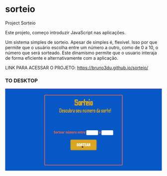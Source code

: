 # sorteio
Project Sorteio

Este projeto, começo introduzir JavaScript nas aplicações.

Um sistema simples de sorteio. Apesar de simples é, flexivel.
Isso por que permite que o usuário escolha entre um número a outro, como de 0 a 10, o número que será sorteado.
Este dinamismo permite que o usuario interaja de forma eficiente e alternativamente com a aplicação.

LINK PARA ACESSAR O PROJETO: https://bruno3du.github.io/sorteio/

### TO DESKTOP
<p align="center">
  <img src="./apresentacaoSorteio.gif">
</p>


